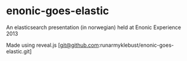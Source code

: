 enonic-goes-elastic
===================

An elasticsearch presentation (in norwegian) held at Enonic Experience 2013

Made using reveal.js [git@github.com:runarmyklebust/enonic-goes-elastic.git]

